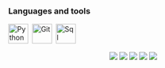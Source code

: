 ### Languages and tools
<img src="https://cdn-icons-png.flaticon.com/128/5968/5968350.png" title="Python" width="40" height="40"/>&nbsp;
<img src="https://cdn-icons-png.flaticon.com/128/15466/15466163.png" title="Git" width="40" height="40"/>&nbsp;
<img src="https://icon.icepanel.io/Technology/png-shadow-512/SQLAlchemy.png" title="Sql Alchemy" width="40" height="40"/>&nbsp;

<div id="stat" align="center">
    <img src="http://github-profile-summary-cards.vercel.app/api/cards/profile-details?username=makpukich&theme=github_dark"/>
    <img src="http://github-profile-summary-cards.vercel.app/api/cards/repos-per-language?username=makpukich&theme=github_dark"/>
    <img src="http://github-profile-summary-cards.vercel.app/api/cards/most-commit-language?username=makpukich&theme=github_dark"/>
    <img src="http://github-profile-summary-cards.vercel.app/api/cards/stats?username=makpukich&theme=github_dark"/>
    <img src="http://github-profile-summary-cards.vercel.app/api/cards/productive-time?username=makpukich&theme=github_dark&utcOffset=3"/>
</div>

